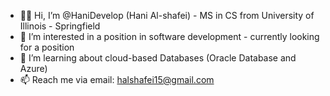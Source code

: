 - 🏳️‍🌈 Hi, I’m @HaniDevelop (Hani Al-shafei) - MS in CS from University of Illinois - Springfield
- 👀 I’m interested in a position in software development - currently looking for a position
- 🌱 I’m learning about cloud-based Databases (Oracle Database and Azure) 
- 📫 Reach me via email: halshafei15@gmail.com

<!---
HaniDevelop/HaniDevelop is a ✨ special ✨ repository because its `README.md` (this file) appears on your GitHub profile.
You can click the Preview link to take a look at your changes.
--->
